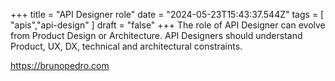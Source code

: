 +++ 
  title = "API Designer role"
  date = "2024-05-23T15:43:37.544Z"
  tags = [ "apis","api-design" ]
  draft = "false"
+++
The role of API Designer can evolve from Product Design or Architecture. API Designers should understand Product, UX, DX, technical and architectural constraints.
  
https://brunopedro.com
